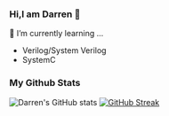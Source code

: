 ### Hi,I am Darren 👋

🌱 I’m currently learning ...
  * Verilog/System Verilog
  * SystemC  

### My Github Stats

![Darren's GitHub stats](https://github-readme-stats.vercel.app/api?username=DarrenHuang0411&show_icons=true&theme=transparent)
[![GitHub Streak](https://streak-stats.demolab.com?user=DarrenHuang0411&theme=dark&card_width=400&card_height=150)](https://git.io/streak-stats)
<!--
**DarrenHuang0411/DarrenHuang0411** is a ✨ _special_ ✨ repository because its `README.md` (this file) appears on your GitHub profile.

Here are some ideas to get you started:

- 🔭 I’m currently working on ...
- 🌱 I’m currently learning ...
- 👯 I’m looking to collaborate on ...
- 🤔 I’m looking for help with ...
- 💬 Ask me about ...
- 📫 How to reach me: ...
- 😄 Pronouns: ...
- ⚡ Fun fact: ...
-->
